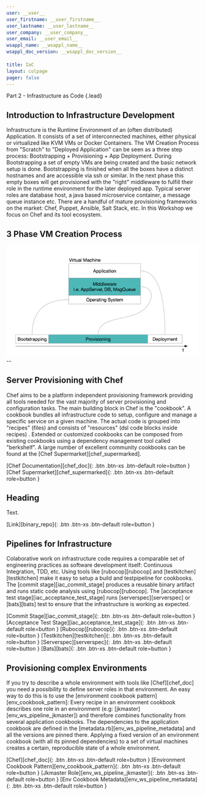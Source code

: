 ```yaml
---
user: __user__
user_firstname: __user_firstname__
user_lastname: __user_lastname__
user_company: __user_company__
user_email: __user_email__
wsappl_name: __wsappl_name__
wsappl_doc_version: __wsappl_doc_version__

title: IaC
layout: colpage
pager: false
---
```

Part 2 - Infrastructure as Code
{.lead}

<div class="row" markdown="1">
<div class="col-md-6">

<h2>Introduction to Infrastructure Development</h2>

Infrastructure is the Runtime Environment of an (often distributed) Application. It consists of a set of interconnected machines, either physical or virtualized like KVM VMs or Docker Containers. The VM Creation Process from "Scratch" to "Deployed Application" can be seen as a three step process: Bootstrapping + Provisioning + App Deployment.
During Bootstrapping a set of empty VMs are being created and the basic network setup is done. Bootstrapping is finished when all the boxes have a distinct hostnames and are accessible via ssh or similar.
In the next phase this empty boxes will get provisioned with the "right" middleware to fulfill their role in the runtime environment for the later deployed app. Typical server roles are database host, a java based microservice container, a message queue instance etc.
There are a handful of mature provisioning frameworks on the market: Chef, Puppet, Ansible, Salt Stack, etc.
In this Workshop we focus on Chef and its tool ecosystem.  

</div>
<div class="col-md-6" markdown="1">

<h2>3 Phase VM Creation Process</h2>

<img src="img/img1.png" class="img-thumbnail" />

</div>
</div>
--
<div class="row">
<div class="col-md-6">

<h2>Server Provisioning with Chef</h2>

Chef aims to be a platform independent provisioning framework providing all tools needed for the vast majority of server provisioning and configuration tasks. The main building block in Chef is the "cookbook". A cookbook bundles all infrastructure code to setup, configure and manage a specific service on a given machine. The actual code is grouped into "recipes" (files) and consists of "resources" (dsl code blocks inside recipes) . Extended or customized cookbooks can be composed from existing cookbooks using a dependency management tool called "berkshelf". A large number of excellent community cookbooks can be found at the [Chef Supermarket][chef_supermarked].   

[Chef Documentation][chef_doc]{: .btn .btn-xs .btn-default role=button }
[Chef Supermarket][chef_supermarked]{: .btn .btn-xs .btn-default role=button }

</div>
<div class="col-md-6">

<h2>Heading</h2>

Text.

[Link][binary_repo]{: .btn .btn-xs .btn-default role=button }

</div>
</div>

<div class="row" markdown="1">
<div class="col-md-6">

<h2>Pipelines for Infrastructure</h2>

Colaborative work on infrastructure code requires a comparable set of engineering practices as software development itself: Continuous Integration, TDD, etc. Using tools like [rubocop][rubocop] and [testkitchen][testkitchen] make it easy to setup a build and testpipeline for cookbooks. The [commit stage][iac_commit_stage] produces a reusable binary artifact and runs static code analysis using [rubocop][rubocop]. The [acceptance test stage][iac_acceptance_test_stage] runs [serverspec][serverspec] or [bats][bats] test to ensure that the infrastructure is working as expected.

[Commit Stage][iac_commit_stage]{: .btn .btn-xs .btn-default role=button }
[Acceptance Test Stage][iac_acceptance_test_stage]{: .btn .btn-xs .btn-default role=button }
[Rubocop][rubocop]{: .btn .btn-xs .btn-default role=button }
[Testkitchen][testkitchen]{: .btn .btn-xs .btn-default role=button }
[Serverspec][serverspec]{: .btn .btn-xs .btn-default role=button }
[Bats][bats]{: .btn .btn-xs .btn-default role=button }

</div>
<div class="col-md-6" markdown="1">

<h2>Provisioning complex Environments</h2>

If you try to describe a whole environment with tools like [Chef][chef_doc] you need a possibility to define server roles in that environment. An easy way to do this is to use the [environment cookbook pattern][env_cookbook_pattern]: Every recipe in an environment cookbook describes one role in an environment (e.g: [jkmaster][env_ws_pipeline_jkmaster]) and therefore combines functionality from several application cookbooks. The dependencies to the application cookbook are defined in the [metadata.rb][env_ws_pipeline_metadata] and all the versions are pinned there. Applying a fixed version of an environment cookbook (with all its pinned dependencies) to a set of virtual machines creates a certain, reproducible state of a whole environment.

[Chef][chef_doc]{: .btn .btn-xs .btn-default role=button }
[Environment Cookbook Pattern][env_cookbook_pattern]{: .btn .btn-xs .btn-default role=button }
[Jkmaster Role][env_ws_pipeline_jkmaster]{: .btn .btn-xs .btn-default role=button }
[Env Cookbook Metadata][env_ws_pipeline_metadata]{: .btn .btn-xs .btn-default role=button }

</div>
</div>
